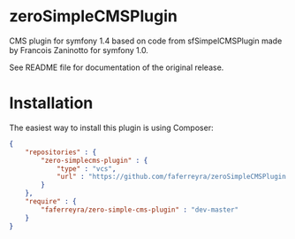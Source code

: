 zeroSimpleCMSPlugin
===================

CMS plugin for symfony 1.4 based on code from sfSimpelCMSPlugin made by Francois Zaninotto for symfony 1.0.

See README file for documentation of the original release.

Installation
===========

The easiest way to install this plugin is using Composer:

```json
{
	"repositories" : {
		"zero-simplecms-plugin" : {
			"type" : "vcs",
			"url" : "https://github.com/faferreyra/zeroSimpleCMSPlugin.git"
		}
	},
	"require" : {
		"faferreyra/zero-simple-cms-plugin" : "dev-master"
	}
}
```
